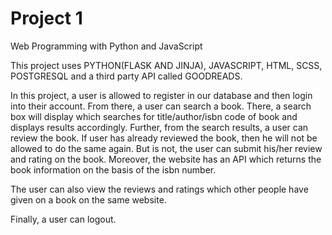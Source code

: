 # Project 1

Web Programming with Python and JavaScript

This project uses PYTHON(FLASK AND JINJA), JAVASCRIPT, HTML, SCSS, POSTGRESQL and a third party API called GOODREADS.

In this project, a user is allowed to register in our database and then login into their account. From there, a user can search a book. There, a search box will display which searches for title/author/isbn code of book and displays results accordingly. Further, from the search results, a user can review the book. If user has already reviewed the book, then he will not be allowed to do the same again. But is not, the user can submit his/her review and rating on the book. Moreover, the website has an API which returns the book information on the basis of the isbn number.

The user can also view the reviews and ratings which other people have given on a book on the same website.

Finally, a user can logout.
